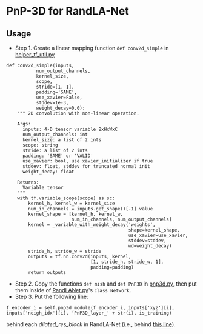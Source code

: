 # PnP-3D for RandLA-Net

## Usage
* Step 1. Create a linear mapping function ```def conv2d_simple``` in [helper_tf_util.py](https://github.com/QingyongHu/RandLA-Net/blob/master/helper_tf_util.py)
```
def conv2d_simple(inputs,
           num_output_channels,
           kernel_size,
           scope,
           stride=[1, 1],
           padding='SAME',
           use_xavier=False,
           stddev=1e-3,
           weight_decay=0.0):
    """ 2D convolution with non-linear operation.

    Args:
      inputs: 4-D tensor variable BxHxWxC
      num_output_channels: int
      kernel_size: a list of 2 ints
      scope: string
      stride: a list of 2 ints
      padding: 'SAME' or 'VALID'
      use_xavier: bool, use xavier_initializer if true
      stddev: float, stddev for truncated_normal init
      weight_decay: float

    Returns:
      Variable tensor
    """
    with tf.variable_scope(scope) as sc:
        kernel_h, kernel_w = kernel_size
        num_in_channels = inputs.get_shape()[-1].value
        kernel_shape = [kernel_h, kernel_w,
                        num_in_channels, num_output_channels]
        kernel = _variable_with_weight_decay('weights',
                                             shape=kernel_shape,
                                             use_xavier=use_xavier,
                                             stddev=stddev,
                                             wd=weight_decay)
        stride_h, stride_w = stride
        outputs = tf.nn.conv2d(inputs, kernel,
                               [1, stride_h, stride_w, 1],
                               padding=padding)
        return outputs
```
* Step 2. Copy the functions ```def mish``` and ```def PnP3D``` in [pnp3d.py](https://github.com/ShiQiu0419/pnp-3d/blob/main/tensorflow/pnp3d.py), then put them inside of [RandLANet.py](https://github.com/QingyongHu/RandLA-Net/blob/master/RandLANet.py)'s ```class Network```.
* Step 3. Put the following line:
```
f_encoder_i = self.pnp3d_module(f_encoder_i, inputs['xyz'][i], inputs['neigh_idx'][i], 'PnP3D_layer_' + str(i), is_training)
```
behind each *dilated_res_block* in RandLA-Net (i.e., behind [this line](https://github.com/QingyongHu/RandLA-Net/blob/6b5445f5f279d33d2335e85ed39ca8b68cb1c57e/RandLANet.py#L115)).
